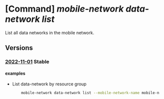 # [Command] _mobile-network data-network list_

List all data networks in the mobile network.

## Versions

### [2022-11-01](/Resources/mgmt-plane/L3N1YnNjcmlwdGlvbnMve30vcmVzb3VyY2Vncm91cHMve30vcHJvdmlkZXJzL21pY3Jvc29mdC5tb2JpbGVuZXR3b3JrL21vYmlsZW5ldHdvcmtzL3t9L2RhdGFuZXR3b3Jrcw==/2022-11-01.xml) **Stable**

<!-- mgmt-plane /subscriptions/{}/resourcegroups/{}/providers/microsoft.mobilenetwork/mobilenetworks/{}/datanetworks 2022-11-01 -->

#### examples

- List data-network by resource group
    ```bash
        mobile-network data-network list --mobile-network-name mobile-network-name -g rg
    ```
